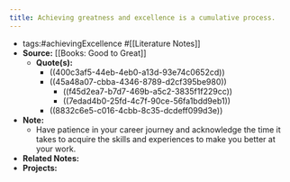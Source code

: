 ```yaml
---
title: Achieving greatness and excellence is a cumulative process.
---
```


- tags:#achievingExcellence #[[Literature Notes]]
- **Source:** [[Books: Good to Great]]
	- **Quote(s):**
		- ((400c3af5-44eb-4eb0-a13d-93e74c0652cd))
		- ((45a48a07-cbba-4346-8789-d2cf395be980))
			- ((f45d2ea7-b7d7-469b-a5c2-3835f1f229cc))
			- ((7edad4b0-25fd-4c7f-90ce-56fa1bdd9eb1))
		- ((8832c6e5-c016-4cbb-8c35-dcdeff099d3e))
- **Note:**
	- Have patience in your career journey and acknowledge the time it takes to acquire the skills and experiences to make you better at your work.
- **Related Notes:**
- **Projects:**